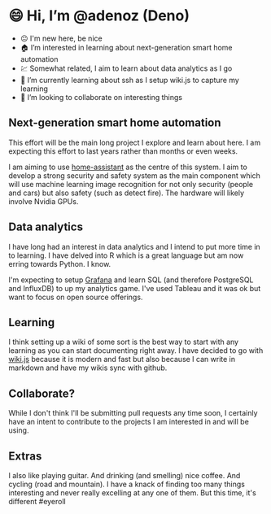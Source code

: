 # :smile: Hi, I’m @adenoz (Deno)

- :neutral_face: I'm new here, be nice
- :house: I’m interested in learning about next-generation smart home automation
- :chart: Somewhat related, I aim to learn about data analytics as I go
- :key: I’m currently learning about ssh as I setup wiki.js to capture my learning
- :wave: I’m looking to collaborate on interesting things

## Next-generation smart home automation

This effort will be the main long project I explore and learn about here. I am expecting this effort to last years rather than months or even weeks.

I am aiming to use [home-assistant](https://github.com/home-assistant/home-assistant.io) as the centre of this system. I aim to develop a strong security and safety system as the main component which will use machine learning image recognition for not only security (people and cars) but also safety (such as detect fire). The hardware will likely involve Nvidia GPUs.

## Data analytics

I have long had an interest in data analytics and I intend to put more time in to learning. I have delved into R which is a great language but am now erring towards Python. I know.

I'm expecting to setup [Grafana](https://github.com/grafana/grafana) and learn SQL (and therefore PostgreSQL and InfluxDB) to up my analytics game. I've used Tableau and it was ok but want to focus on open source offerings.

## Learning

I think setting up a wiki of some sort is the best way to start with any learning as you can start documenting right away. I have decided to go with [wiki.js](https://github.com/Requarks/wiki) because it is modern and fast but also because I can write in markdown and have my wikis sync with github.

## Collaborate?

While I don't think I'll be submitting pull requests any time soon, I certainly have an intent to contribute to the projects I am interested in and will be using.

## Extras

I also like playing guitar. And drinking (and smelling) nice coffee. And cycling (road and mountain). I have a knack of finding too many things interesting and never really excelling at any one of them. But this time, it's different #eyeroll



<!---
adenoz/adenoz is a ✨ special ✨ repository because its `README.md` (this file) appears on your GitHub profile.
You can click the Preview link to take a look at your changes.
--->
